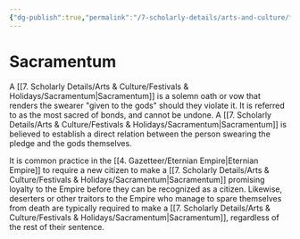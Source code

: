 ```yaml
---
{"dg-publish":true,"permalink":"/7-scholarly-details/arts-and-culture/festivals-and-holidays/sacramentum/","noteIcon":""}
---
```


# Sacramentum

A [[7. Scholarly Details/Arts & Culture/Festivals & Holidays/Sacramentum\|Sacramentum]] is a solemn oath or vow that renders the swearer "given to the gods" should they violate it. It is referred to as the most sacred of bonds, and cannot be undone. A [[7. Scholarly Details/Arts & Culture/Festivals & Holidays/Sacramentum\|Sacramentum]] is believed to establish a direct relation between the person swearing the pledge and the gods themselves. 

It is common practice in the [[4. Gazetteer/Eternian Empire\|Eternian Empire]] to require a new citizen to make a [[7. Scholarly Details/Arts & Culture/Festivals & Holidays/Sacramentum\|Sacramentum]] promising loyalty to the Empire before they can be recognized as a citizen. Likewise, deserters or other traitors to the Empire who manage to spare themselves from death are typically required to make a [[7. Scholarly Details/Arts & Culture/Festivals & Holidays/Sacramentum\|Sacramentum]], regardless of the rest of their sentence. 